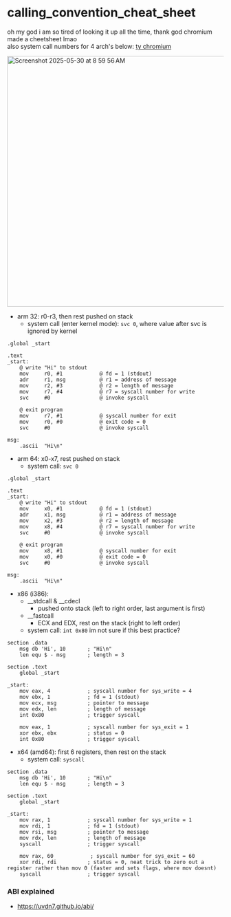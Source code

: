 # calling_convention_cheat_sheet
oh my god i am so tired of looking it up all the time, thank god chromium made a cheetsheet lmao <br>
also system call numbers for 4 arch's below: [ty chromium](https://chromium.googlesource.com/chromiumos/docs/+/master/constants/syscalls.md#x86-32_bit)

<img width="583" alt="Screenshot 2025-05-30 at 8 59 56 AM" src="https://github.com/user-attachments/assets/e6eb6944-887c-4777-8961-3aca7940e24c" />

- arm 32: r0-r3, then rest pushed on stack
    - system call (enter kernel mode): `svc 0`, where value after svc is ignored by kernel
```
.global _start

.text
_start:
    @ write "Hi" to stdout
    mov     r0, #1            @ fd = 1 (stdout)
    adr     r1, msg           @ r1 = address of message
    mov     r2, #3            @ r2 = length of message
    mov     r7, #4            @ r7 = syscall number for write
    svc     #0                @ invoke syscall

    @ exit program 
    mov     r7, #1            @ syscall number for exit
    mov     r0, #0            @ exit code = 0
    svc     #0                @ invoke syscall

msg:
    .ascii  "Hi\n"
```
- arm 64: x0-x7, rest pushed on stack
    - system call:  `svc 0`
```
.global _start

.text
_start:
    @ write "Hi" to stdout
    mov     x0, #1            @ fd = 1 (stdout)
    adr     x1, msg           @ r1 = address of message
    mov     x2, #3            @ r2 = length of message
    mov     x8, #4            @ r7 = syscall number for write
    svc     #0                @ invoke syscall

    @ exit program 
    mov     x8, #1            @ syscall number for exit
    mov     x0, #0            @ exit code = 0
    svc     #0                @ invoke syscall

msg:
    .ascii  "Hi\n"

```
- x86 (i386):
    - __stdcall & __cdecl 
      - pushed onto stack (left to right order, last argument is first)
    - __fastcall
      - ECX and EDX, rest on the stack (right to left order)
    - system call: `int 0x80` im not sure if this best practice?
```
section .data
    msg db 'Hi', 10       ; "Hi\n"
    len equ $ - msg       ; length = 3

section .text
    global _start

_start:
    mov eax, 4            ; syscall number for sys_write = 4
    mov ebx, 1            ; fd = 1 (stdout)
    mov ecx, msg          ; pointer to message
    mov edx, len          ; length of message
    int 0x80              ; trigger syscall

    mov eax, 1            ; syscall number for sys_exit = 1
    xor ebx, ebx          ; status = 0
    int 0x80              ; trigger syscall
```
- x64 (amd64): first 6 registers, then rest on the stack
    - system call: `syscall`
```
section .data
    msg db 'Hi', 10       ; "Hi\n"
    len equ $ - msg       ; length = 3

section .text
    global _start

_start:
    mov rax, 1            ; syscall number for sys_write = 1
    mov rdi, 1            ; fd = 1 (stdout)
    mov rsi, msg          ; pointer to message
    mov rdx, len          ; length of message
    syscall               ; trigger syscall

    mov rax, 60            ; syscall number for sys_exit = 60
    xor rdi, rdi          ; status = 0, neat trick to zero out a register rather than mov 0 (faster and sets flags, where mov doesnt)
    syscall               ; trigger syscall
```

### ABI explained
- https://uvdn7.github.io/abi/ 
